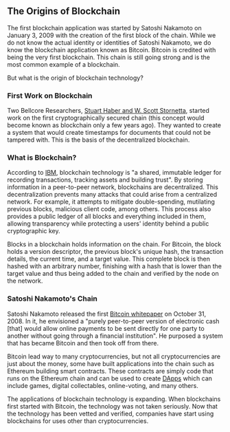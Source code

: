 ## The Origins of Blockchain
The first blockchain application was started by Satoshi Nakamoto on January 3, 2009 with the creation of the first block of the chain. While we do not know the actual identity or identities of Satoshi Nakamoto, we do know the blockchain application known as Bitcoin. Bitcoin is credited with being the very first blockchain. This chain is still going strong and is the most common example of a blockchain.  

But what is the origin of blockchain technology?

### First Work on Blockchain
Two Bellcore Researchers, [Stuart Haber and W. Scott Stornetta](https://link.springer.com/article/10.1007%2FBF00196791), started work on the first cryptographically secured chain (this concept would become known as blockchain only a few years ago). They wanted to create a system that would create timestamps for documents that could not be tampered with. This is the basis of the decentralized blockchain. 

### What is Blockchain?
According to [IBM](https://www.ibm.com/blockchain/what-is-blockchain), blockchain technology is "a shared, immutable ledger for recording transactions, tracking assets and building trust". By storing information in a peer-to-peer network, blockchains are decentralized. This decentralization prevents many attacks that could arise from a centralized network. For example, it attempts to mitigate double-spending, mutilating previous blocks, malicious client code, among others. This process also provides a public ledger of all blocks and everything included in them, allowing transparency while protecting a users' identity behind a public cryptographic key. 

Blocks in a blockchain holds information on the chain. For Bitcoin, the block holds a version descriptor, the previous block's unique hash, the transaction details, the current time, and a target value. This complete block is then hashed with an arbitrary number, finishing with a hash that is lower than the target value and thus being added to the chain and verified by the node on the network. 

### Satoshi Nakamoto's Chain
Satoshi Nakamoto released the first [Bitcoin whitepaper](https://bitcoin.org/bitcoin.pdf) on October 31, 2008. In it, he envisioned a "purely peer-to-peer version of electronic cash [that] would allow online payments to be sent directly for one party to another without going through a financial institution". He purposed a system that has became Bitcoin and then took off from there. 

Bitcoin lead way to many cryptocurrencies, but not all cryptocurrencies are just about the money, some have built applications into the chain such as Ethereum building smart contracts. These contracts are simply code that runs on the Ethereum chain and can be used to create [DApps](https://docs.ethhub.io/ethereum-basics/what-is-ethereum/#what-are-smart-contracts-and-decentralized-applications) which can include games, digital collectables, online-voting, and many others. 

The applications of blockchain technology is expanding. When blockchains first started with Bitcoin, the technology was not taken seriously. Now that the technology has been vetted and verified, companies have start using blockchains for uses other than cryptocurrencies. 
